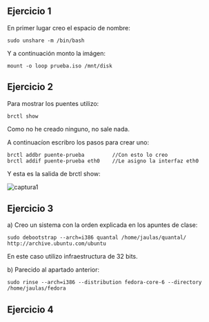 Ejercicio 1
-----------

En primer lugar creo el espacio de nombre:
  
    sudo unshare -m /bin/bash
    
Y a continuación monto la imágen:
    
    mount -o loop prueba.iso /mnt/disk
    
Ejercicio 2
-----------

Para mostrar los puentes utilizo:

    brctl show
    
Como no he creado ninguno, no sale nada.

A continuacíon escribro los pasos para crear uno:

    brctl addbr puente-prueba         //Con esto lo creo
    brctl addif puente-prueba eth0    //Le asigno la interfaz eth0
    
Y esta es la salida de brctl show:

![captura1](https://dl.dropbox.com/s/okgr35czvi3ipv9/Captura%20de%20pantalla%20de%202013-11-04%2000%3A07%3A04.png)

Ejercicio 3
-----------

a) Creo un sistema con la orden explicada en los apuntes de clase:

    sudo debootstrap --arch=i386 quantal /home/jaulas/quantal/ http://archive.ubuntu.com/ubuntu

En este caso utilizo infraestructura de 32 bits.

b) Parecido al apartado anterior:

    sudo rinse --arch=i386 --distribution fedora-core-6 --directory /home/jaulas/fedora
    
Ejercicio 4
-----------

